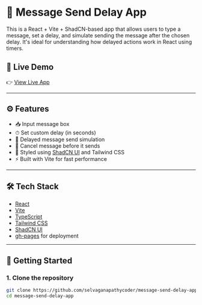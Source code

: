 # 💬 Message Send Delay App

This is a React + Vite + ShadCN-based app that allows users to type a message, set a delay, and simulate sending the message after the chosen delay. It's ideal for understanding how delayed actions work in React using timers.

## 🔗 Live Demo

👉 [View Live App](https://selvaganapathycoder.github.io/message-send-delay-app/)

---

## ⚙️ Features

- 📥 Input message box
- ⏱ Set custom delay (in seconds)
- 🚀 Delayed message send simulation
- 🧼 Cancel message before it sends
- 🎨 Styled using [ShadCN UI](https://ui.shadcn.dev/) and Tailwind CSS
- ⚡ Built with Vite for fast performance

---

## 🛠 Tech Stack

- [React](https://reactjs.org/)
- [Vite](https://vitejs.dev/)
- [TypeScript](https://www.typescriptlang.org/)
- [Tailwind CSS](https://tailwindcss.com/)
- [ShadCN UI](https://ui.shadcn.dev/)
- [gh-pages](https://www.npmjs.com/package/gh-pages) for deployment

---

## 🚀 Getting Started

### 1. Clone the repository
```bash
git clone https://github.com/selvaganapathycoder/message-send-delay-app.git
cd message-send-delay-app
